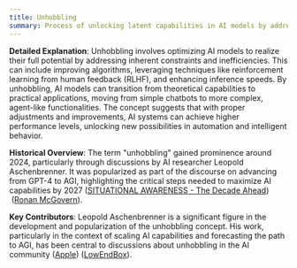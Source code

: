 ```yaml
---
title: Unhobbling
summary: Process of unlocking latent capabilities in AI models by addressing limitations and inefficiencies, thus significantly enhancing their practical utility.
---
```

**Detailed Explanation**: Unhobbling involves optimizing AI models to realize their full potential by addressing inherent constraints and inefficiencies. This can include improving algorithms, leveraging techniques like reinforcement learning from human feedback (RLHF), and enhancing inference speeds. By unhobbling, AI models can transition from theoretical capabilities to practical applications, moving from simple chatbots to more complex, agent-like functionalities. The concept suggests that with proper adjustments and improvements, AI systems can achieve higher performance levels, unlocking new possibilities in automation and intelligent behavior.

**Historical Overview**: The term "unhobbling" gained prominence around 2024, particularly through discussions by AI researcher Leopold Aschenbrenner. It was popularized as part of the discourse on advancing from GPT-4 to AGI, highlighting the critical steps needed to maximize AI capabilities by 2027​ ([SITUATIONAL AWARENESS - The Decade Ahead](https://situational-awareness.ai/from-gpt-4-to-agi/))​​ ([Ronan McGovern](https://ronanmcgovern.com/unhobbling-is-all-you-need/))​.

**Key Contributors**: Leopold Aschenbrenner is a significant figure in the development and popularization of the unhobbling concept. His work, particularly in the context of scaling AI capabilities and forecasting the path to AGI, has been central to discussions about unhobbling in the AI community​ ([Apple](https://podcasts.apple.com/us/podcast/leopold-aschenbrenner-china-us-super-intelligence-race/id1516093381?i=1000657821539))​​ ([LowEndBox](https://lowendbox.com/blog/the-best-read-of-the-year-situational-awareness/))​.